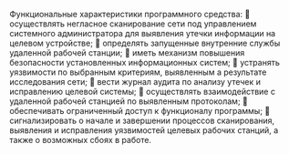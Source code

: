 Функциональные характеристики программного средства:
	осуществлять негласное сканирование сети под управлением системного администратора для выявления утечки информации на целевом устройстве;
	определять запущенные внутренние службы удаленной рабочей станции;
	иметь механизм повышения безопасности установленных информационных систем;
	устранять уязвимости по выбранным критериям, выявленным а результате исследования сети;
	вести журнал аудита по анализу утечек и исправлению целевой системы;
	осуществлять взаимодействие с удаленной рабочей станцией по выявленным протоколам;
	обеспечивать ограниченный доступ к функционалу программы;
	сигнализировать о начале и завершении процессов сканирования, выявления и исправления уязвимостей целевых рабочих станций, а также о возможных сбоях в работе.
